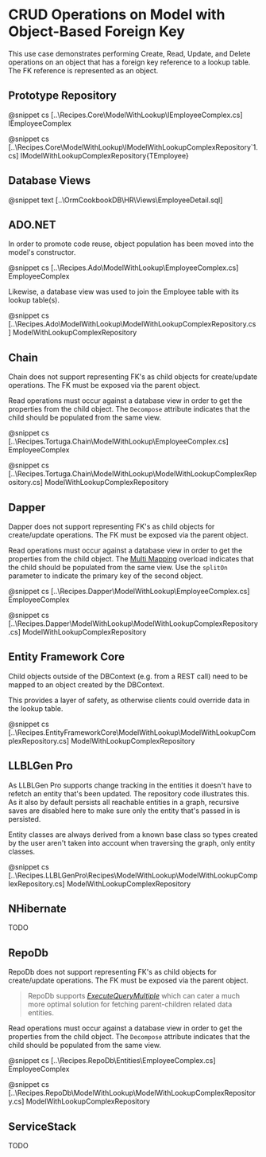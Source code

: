 ﻿# CRUD Operations on Model with Object-Based Foreign Key

This use case demonstrates performing Create, Read, Update, and Delete operations on an object that has a foreign key reference to a lookup table. The FK reference is represented as an object.

## Prototype Repository

@snippet cs [..\Recipes.Core\ModelWithLookup\IEmployeeComplex.cs] IEmployeeComplex

@snippet cs [..\Recipes.Core\ModelWithLookup\IModelWithLookupComplexRepository`1.cs] IModelWithLookupComplexRepository{TEmployee}

## Database Views

@snippet text [..\OrmCookbookDB\HR\Views\EmployeeDetail.sql] 

## ADO.NET

In order to promote code reuse, object population has been moved into the model's constructor.

@snippet cs [..\Recipes.Ado\ModelWithLookup\EmployeeComplex.cs] EmployeeComplex

Likewise, a database view was used to join the Employee table with its lookup table(s).

@snippet cs [..\Recipes.Ado\ModelWithLookup\ModelWithLookupComplexRepository.cs] ModelWithLookupComplexRepository


## Chain

Chain does not support representing FK's as child objects for create/update operations. The FK must be exposed via the parent object.

Read operations must occur against a database view in order to get the properties from the child object. The `Decompose` attribute indicates that the child should be populated from the same view.

@snippet cs [..\Recipes.Tortuga.Chain\ModelWithLookup\EmployeeComplex.cs] EmployeeComplex

@snippet cs [..\Recipes.Tortuga.Chain\ModelWithLookup\ModelWithLookupComplexRepository.cs] ModelWithLookupComplexRepository


## Dapper

Dapper does not support representing FK's as child objects for create/update operations. The FK must be exposed via the parent object.

Read operations must occur against a database view in order to get the properties from the child object. The [Multi Mapping](https://github.com/StackExchange/Dapper#multi-mapping) overload indicates that the child should be populated from the same view. Use the `splitOn` parameter to indicate the primary key of the second object.

@snippet cs [..\Recipes.Dapper\ModelWithLookup\EmployeeComplex.cs] EmployeeComplex

@snippet cs [..\Recipes.Dapper\ModelWithLookup\ModelWithLookupComplexRepository.cs] ModelWithLookupComplexRepository

## Entity Framework Core

Child objects outside of the DBContext (e.g. from a REST call) need to be mapped to an object created by the DBContext.

This provides a layer of safety, as otherwise clients could override data in the lookup table.

@snippet cs [..\Recipes.EntityFrameworkCore\ModelWithLookup\ModelWithLookupComplexRepository.cs] ModelWithLookupComplexRepository

## LLBLGen Pro

As LLBLGen Pro supports change tracking in the entities it doesn't have to refetch an entity that's been updated. The repository code 
illustrates this. As it also by default persists all reachable entities in a graph, recursive saves are disabled here to make sure only the
entity that's passed in is persisted. 

Entity classes are always derived from a known base class so types created by the user aren't taken into account when traversing the graph, 
only entity classes. 

@snippet cs [..\Recipes.LLBLGenPro\Recipes\ModelWithLookup\ModelWithLookupComplexRepository.cs] ModelWithLookupComplexRepository


## NHibernate

TODO

## RepoDb

RepoDb does not support representing FK's as child objects for create/update operations. The FK must be exposed via the parent object.

> RepoDb supports [*ExecuteQueryMultiple*](https://github.com/mikependon/RepoDb/wiki/Multiple-Resultsets-via-QueryMultiple-and-ExecuteQueryMultiple#executing-multiple-sql-statements) which can cater a much more optimal solution for fetching parent-children related data entities.

Read operations must occur against a database view in order to get the properties from the child object. The `Decompose` attribute indicates that the child should be populated from the same view.

@snippet cs [..\Recipes.RepoDb\Entities\EmployeeComplex.cs] EmployeeComplex

@snippet cs [..\Recipes.RepoDb\ModelWithLookup\ModelWithLookupComplexRepository.cs] ModelWithLookupComplexRepository

## ServiceStack

TODO
